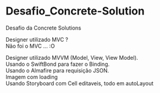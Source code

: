# Desafio_Concrete-Solution
Desafio da Concrete Solutions <br>

Designer utilizado MVC ? <br>
Não foi o MVC ... :O <br>

Designer utilizado MVVM (Model, View, View Model). <br>
Usando o SwiftBond para fazer o Binding. <br>
Usando o Almafire para requisição JSON.<br>
Imagem com loading <br>
Usando Storyboard com Cell editaveis, todo em autoLayout <br>

